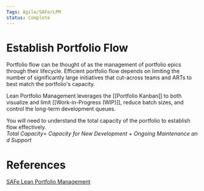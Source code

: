 ```yaml
---
Tags: Agile/SAFe/LPM
status: Complete
---
```

# Establish Portfolio Flow
Portfolio flow can be thought of as the management of portfolio epics through their lifecycle. Efficient portfolio flow depends on limiting the number of significantly large initiatives that cut-across teams and ARTs to best match the portfolio's capacity.

Lean Portfolio Management leverages the [[Portfolio Kanban]] to both visualize and limit [[Work-in-Progress (WIP)]], reduce batch sizes, and control the long-term development queues. 

You will need to understand the total capacity of the portfolio to establish flow effectively. 
$Total \ Capacity =\ Capacity \ for \ New \ Development \ + \  Ongoing \ Maintenance \ and \ Support$
# References
[SAFe Lean Portfolio Management](https://www.scaledagileframework.com/lean-portfolio-management/)